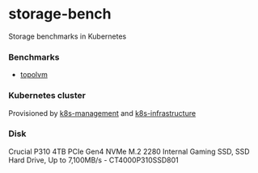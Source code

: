 # storage-bench
Storage benchmarks in Kubernetes


### Benchmarks

- [topolvm](./topolvm)

### Kubernetes cluster

Provisioned by [k8s-management](https://github.com/mmontes11/k8s-management) and [k8s-infrastructure](https://github.com/mmontes11/k8s-infrastructure)

### Disk

Crucial P310 4TB PCIe Gen4 NVMe M.2 2280 Internal Gaming SSD, SSD Hard Drive, Up to 7,100MB/s - CT4000P310SSD801